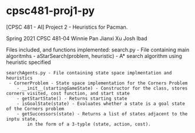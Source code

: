 # cpsc481-proj1-py
[CPSC 481 - AI] Project 2 - Heuristics for Pacman.

Spring 2021 CPSC 481-04
	Winnie Pan
	Jianxi Xu
	Josh Ibad

Files included, and functions implemented:
	search.py - File containing main algoritmhs
	 - aStarSearch(problem, heuristic) - A* search algorithm using heuristic specified
	
	searchAgents.py - File containing state space implmentation and heuristics
	 - CornerProblem - State space implementation for the Corners Problem
		- __init__(startingGameState) - Constructor for the class, stores corners visited, cost function, and start state
		- getStartState() - Returns starting state
		- isGoalState(state) - Evaluates whether a state is a goal state of the Corners problem
		- getSuccessors(state) - Returns a list of states adjacent to the inptu state,
			in the form of a 3-typle (state, action, cost).
